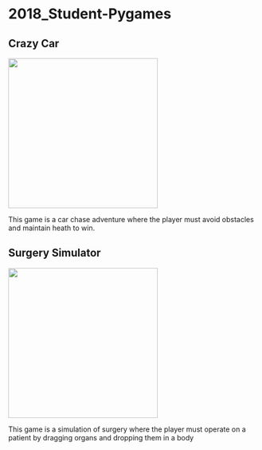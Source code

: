 # 2018_Student-Pygames
<h2> Crazy Car</h2>
<img src = "https://github.com/saramargolin/2018_Student-Pygames/blob/master/Capture2.PNG" width = 300 height = 300>
<p>This game is a car chase adventure where the player must avoid obstacles and maintain heath to win.</p>
<h2> Surgery Simulator</h2>
<img src = "https://github.com/saramargolin/2018_Student-Pygames/blob/master/Capture1.PNG" width = 300 height = 300>
<p>This game is a simulation of surgery where the player must operate on a patient by dragging organs and dropping them in a body</p>
